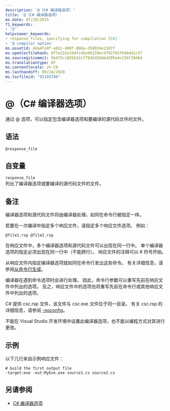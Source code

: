 ```yaml
---
description: '@（C# 编译器选项）'
title: '@（C# 编译器选项）'
ms.date: 07/20/2015
f1_keywords:
- '@'
helpviewer_keywords:
- response files, specifying for compilation [C#]
- '@ compiler option'
ms.assetid: dda4fa9f-a02c-400f-8b6a-d58834e13d7f
ms.openlocfilehash: 8f7e222e194fc4ba96159ecd792765f64b4d1c57
ms.sourcegitcommit: 5b475c1855b32cf78d2d1bbb4295e4c236f39464
ms.translationtype: HT
ms.contentlocale: zh-CN
ms.lasthandoff: 09/24/2020
ms.locfileid: "91193746"
---
```

# <a name="-c-compiler-options"></a>@（C# 编译器选项）

通过 @ 选项，可以指定包含编译器选项和要编译的源代码文件的文件。  
  
## <a name="syntax"></a>语法  
  
```console  
@response_file  
```  
  
## <a name="arguments"></a>自变量  

 `response_file`  
 列出了编译器选项或要编译的源代码文件的文件。  
  
## <a name="remarks"></a>备注  

 编译器选项和源代码文件将由编译器处理，如同在命令行被指定一样。  
  
 若要在一次编译中指定多个响应文件，请指定多个响应文件选项。 例如：  
  
```console  
@file1.rsp @file2.rsp  
```  
  
 在响应文件中，多个编译器选项和源代码文件可以出现在同一行中。 单个编译器选项的指定必须出现在同一行中（不能跨行）。 响应文件的注释可以 # 符号开始。  
  
 从响应文件内指定编译器选项就如同在命令行发出这些命令。 有关详细信息，请参阅[从命令行生成](./how-to-set-environment-variables-for-the-visual-studio-command-line.md)。  
  
 编译器在遇到命令选项时会进行处理。 因此，命令行参数可以重写先前在响应文件中列出的选项。 反之，响应文件中的选项也将重写先前在命令行或其他响应文件中列出的选项。  
  
 C# 提供 csc.rsp 文件，该文件与 csc.exe 文件位于同一目录。 有关 csc.rsp 的详细信息，请参阅 [-noconfig](./noconfig-compiler-option.md)。  
  
 不能在 Visual Studio 开发环境中设置此编译器选项，也不能以编程方式对其进行更改。  
  
## <a name="example"></a>示例  

 以下几行来自示例响应文件：  
  
```console  
# build the first output file  
-target:exe -out:MyExe.exe source1.cs source2.cs  
```  
  
## <a name="see-also"></a>另请参阅

- [C# 编译器选项](./index.md)
